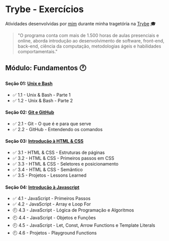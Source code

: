 # Trybe - Exercícios 

Atividades desenvolvidas por [mim](https://www.linkedin.com/in/ruan-portella-734246108/) durante minha tragetória na [Trybe](https://www.betrybe.com/) :mortar_board:

>"O programa conta com mais de 1.500 horas de aulas presenciais e online, aborda introdução ao desenvolvimento de software, front-end, back-end, ciência da computação, metodologias ágeis e habilidades comportamentais."

## Módulo: Fundamentos :clock1:

#### Seção 01: [Unix e Bash](https://github.com/Ruan-Portella/Trybe_Exercicios/tree/main/fundamentos/secao-01-unix-e-bash)

- :white_check_mark: 1.1 - Unix & Bash - Parte 1
- :white_check_mark: 1.2 - Unix & Bash - Parte 2

#### Seção 02: [Git e GitHub](https://github.com/Ruan-Portella/Trybe_Exercicios/tree/main/fundamentos/secao-02-git-e-github)

- :white_check_mark: 2.1 - Git - O que é e para que serve
- :white_check_mark: 2.2 - GitHub - Entendendo os comandos


#### Seção 03: [Introdução à HTML & CSS](https://github.com/Ruan-Portella/Trybe_Exercicios/tree/main/fundamentos/secao-03-introducao-a-html-e-css)

- :white_check_mark: 3.1 - HTML & CSS - Estruturas de páginas
- :white_check_mark: 3.2 - HTML & CSS - Primeiros passos em CSS
- :white_check_mark: 3.3 - HTML & CSS - Seletores e posicionamento
- :white_check_mark: 3.4 - HTML & CSS - Semântico
- :white_check_mark: 3.5 - Projetos - Lessons Learned

#### Seção 04: [Introdução à Javascript](https://github.com/Ruan-Portella/Trybe_Exercicios/tree/main/fundamentos/secao-04-introducao-a-javascript)

- :white_check_mark: 4.1 - JavaScript - Primeiros Passos
- :white_check_mark: 4.2 - JavaScript - Array e Loop For
- :clock9: 4.3 - JavaScript - Lógica de Programação e Algoritmos
- :clock9: 4.4 - JavaScript - Objetos e Funções
- :clock9: 4.5 - JavaScript - Let, Const, Arrow Functions e Template Literals
- :clock9: 4.6 - Projetos - Playground Functions

